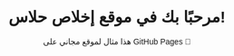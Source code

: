 ﻿<!DOCTYPE html>
<html lang="ar">
<head>
    <meta charset="UTF-8">
    <title>موقعي التجريبي</title>
</head>
<body style="text-align:center; font-family:Arial;">
    <h1>مرحبًا بك في موقع إخلاص حلاس!</h1>
    <p>هذا مثال لموقع مجاني على GitHub Pages 🚀</p>
</body>
</html>
